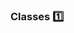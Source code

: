 ### Classes :one:

<panel type="seamless" header="%%-----------------------------------------%%">
  <include src="./index.md#main" />
</panel>
